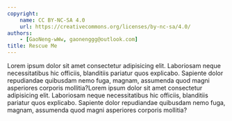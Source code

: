 ```yaml
---
copyright:
    name: CC BY-NC-SA 4.0
    url: https://creativecommons.org/licenses/by-nc-sa/4.0/
authors:
    - [GaoNeng-wWw, gaonenggg@outlook.com]
title: Rescue Me
---
```


Lorem ipsum dolor sit amet consectetur adipisicing elit. Laboriosam neque necessitatibus hic officiis, blanditiis pariatur quos explicabo. Sapiente dolor repudiandae quibusdam nemo fuga, magnam, assumenda quod magni asperiores corporis mollitia?Lorem ipsum dolor sit amet consectetur adipisicing elit. Laboriosam neque necessitatibus hic officiis, blanditiis pariatur quos explicabo. Sapiente dolor repudiandae quibusdam nemo fuga, magnam, assumenda quod magni asperiores corporis mollitia?